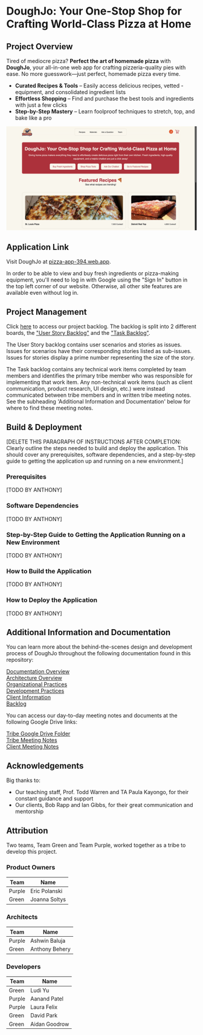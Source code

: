# DoughJo: Your One-Stop Shop for Crafting World-Class Pizza at Home

## Project Overview
Tired of mediocre pizza? **Perfect the art of homemade pizza** with **DoughJo**, your all-in-one web app for crafting pizzeria-quality pies with ease. No more guesswork—just perfect, homemade pizza every time. 
- **Curated Recipes & Tools** – Easily access delicious recipes, vetted - equipment, and consolidated ingredient lists
- **Effortless Shopping** – Find and purchase the best tools and ingredients with just a few clicks
- **Step-by-Step Mastery** – Learn foolproof techniques to stretch, top, and bake like a pro

![Screenshot of DoughJo home page](pizza/public/ui/DoughJo-Home-Page-Screenshot.png)

## Application Link
Visit DoughJo at [pizza-app-394.web.app](https://pizza-app-394.web.app/). 

In order to be able to view and buy fresh ingredients or pizza-making equipment, you'll need to log in with Google using the "Sign In" button in the top left corner of our website. Otherwise, all other site features are available even without log in.

## Project Management
Click [here](https://github.com/orgs/NU394-s2025TTh/projects/6/views/1) to access our project backlog. The backlog is split into 2 different boards, the ["User Story Backlog"](https://github.com/orgs/NU394-s2025TTh/projects/6/views/1) and the ["Task Backlog"](https://github.com/orgs/NU394-s2025TTh/projects/6/views/7). 

The User Story backlog contains user scenarios and stories as issues. Issues for scenarios have their corresponding stories listed as sub-issues. Issues for stories display a prime number representing the size of the story.   

The Task backlog contains any technical work items completed by team members and identifies the primary tribe member who was responsible for implementing that work item. Any non-technical work items (such as client communication, product research, UI design, etc.) were instead communicated between tribe members and in written tribe meeting notes. See the subheading 'Additional Information and Documentation' below for where to find these meeting notes. 

## Build & Deployment
[DELETE THIS PARAGRAPH OF INSTRUCTIONS AFTER COMPLETION: Clearly outline the steps needed to build and deploy the application. This should cover any prerequisites, software dependencies, and a step-by-step guide to getting the application up and running on a new environment.]

### Prerequisites
[TODO BY ANTHONY]

### Software Dependencies 
[TODO BY ANTHONY]

### Step-by-Step Guide to Getting the Application Running on a New Environment
[TODO BY ANTHONY]

### How to Build the Application
[TODO BY ANTHONY]

### How to Deploy the Application
[TODO BY ANTHONY]

## Additional Information and Documentation
You can learn more about the behind-the-scenes design and development process of DoughJo throughout the following documentation found in this repository:

[Documentation Overview](docs/Home.md)\
[Architecture Overview](docs/Architecture-Overview.md)\
[Organizational Practices](docs/Organizational-Practices.md)\
[Development Practices](docs/Development-Practices.md)\
[Client Information](docs/Client-Information.md)\
[Backlog](docs/Backlog.md)

You can access our day-to-day meeting notes and documents at the following Google Drive links:

[Tribe Google Drive Folder](https://drive.google.com/drive/folders/1_gJ4Z9EAXGhxvh53fvZtDEVC9etsvMdk?usp=sharing)\
[Tribe Meeting Notes](https://docs.google.com/document/d/1Uqcr_zaJSmKHLNT8eJ4DopKrVTxgoCXqTyZuMeAjSwU/edit?tab=t.0#heading=h.l8i64pgdxonv)\
[Client Meeting Notes](https://drive.google.com/drive/folders/1ECqC5RHikWsLMxAY9um4lr84YafrYQIv?usp=drive_link)

## Acknowledgements
Big thanks to:
- Our teaching staff, Prof. Todd Warren and TA Paula Kayongo, for their constant guidance and support
- Our clients, Bob Rapp and Ian Gibbs, for their great communication and mentorship

## Attribution
Two teams, Team Green and Team Purple, worked together as a tribe to develop this project. 

### Product Owners
| Team   | Name           |
| ------ | -------------- |
| Purple | Eric Polanski  |
| Green  | Joanna Soltys  |

### Architects
| Team   | Name           |
| ------ | -------------- |
| Purple | Ashwin Baluja  |
| Green  | Anthony Behery |

### Developers

| Team   | Name           |
| ------ | -------------- |
| Green  | Ludi Yu        |
| Purple | Aanand Patel   |
| Purple | Laura Felix    |
| Green  | David Park     |
| Green  | Aidan Goodrow  |
